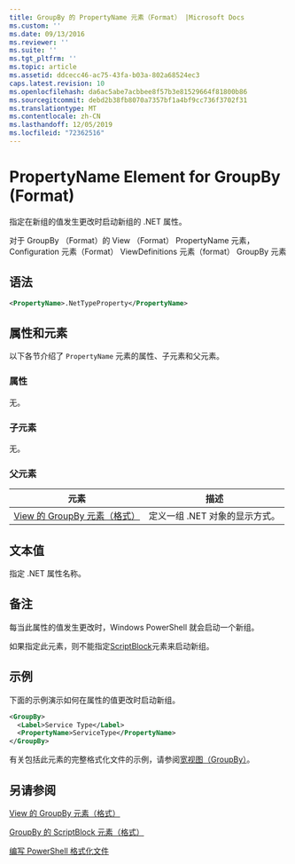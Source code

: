 ```yaml
---
title: GroupBy 的 PropertyName 元素（Format） |Microsoft Docs
ms.custom: ''
ms.date: 09/13/2016
ms.reviewer: ''
ms.suite: ''
ms.tgt_pltfrm: ''
ms.topic: article
ms.assetid: ddcecc46-ac75-43fa-b03a-802a68524ec3
caps.latest.revision: 10
ms.openlocfilehash: da6ac5abe7acbbee8f57b3e81529664f81800b86
ms.sourcegitcommit: debd2b38fb8070a7357bf1a4bf9cc736f3702f31
ms.translationtype: MT
ms.contentlocale: zh-CN
ms.lasthandoff: 12/05/2019
ms.locfileid: "72362516"
---
```

# <a name="propertyname-element-for-groupby-format"></a>PropertyName Element for GroupBy (Format)

指定在新组的值发生更改时启动新组的 .NET 属性。

对于 GroupBy （Format）的 View （Format） PropertyName 元素，Configuration 元素（Format） ViewDefinitions 元素（format） GroupBy 元素

## <a name="syntax"></a>语法

```xml
<PropertyName>.NetTypeProperty</PropertyName>
```

## <a name="attributes-and-elements"></a>属性和元素

以下各节介绍了 `PropertyName` 元素的属性、子元素和父元素。

### <a name="attributes"></a>属性

无。

### <a name="child-elements"></a>子元素

无。

### <a name="parent-elements"></a>父元素

|元素|描述|
|-------------|-----------------|
|[View 的 GroupBy 元素（格式）](./groupby-element-for-view-format.md)|定义一组 .NET 对象的显示方式。|

## <a name="text-value"></a>文本值

指定 .NET 属性名称。

## <a name="remarks"></a>备注

每当此属性的值发生更改时，Windows PowerShell 就会启动一个新组。

如果指定此元素，则不能指定[ScriptBlock](./scriptblock-element-for-groupby-format.md)元素来启动新组。

## <a name="example"></a>示例

下面的示例演示如何在属性的值更改时启动新组。

```xml
<GroupBy>
  <Label>Service Type</Label>
  <PropertyName>ServiceType</PropertyName>
</GroupBy>

```

有关包括此元素的完整格式化文件的示例，请参阅[宽视图（GroupBy）](./wide-view-groupby.md)。

## <a name="see-also"></a>另请参阅

[View 的 GroupBy 元素（格式）](./groupby-element-for-view-format.md)

[GroupBy 的 ScriptBlock 元素（格式）](./scriptblock-element-for-groupby-format.md)

[编写 PowerShell 格式化文件](./writing-a-powershell-formatting-file.md)
